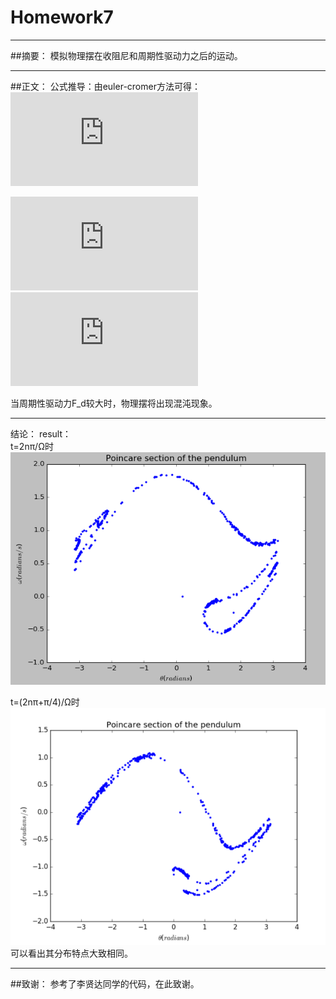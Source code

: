 # Homework7



---

##摘要：
模拟物理摆在收阻尼和周期性驱动力之后的运动。

---
##正文：
公式推导：由euler-cromer方法可得：    
![](http://latex.codecogs.com/gif.latex?%5Comega_%7Bi&plus;1%7D%3D%5Comega_i&plus;%5B-%28g/l%29sin%5Ctheta_i-q%5Comega_i&plus;F_Dsin%28%5COmega_Dt_i%29%5D%5CDelta%20t)    

![](http://latex.codecogs.com/gif.latex?%5Ctheta_%7Bi&plus;1%7D%3D%5Ctheta_i&plus;%5Comega_%7Bi&plus;1%7D%5CDelta%20t)    
![](http://latex.codecogs.com/gif.latex?t_%7Bi&plus;1%7D%3Dt_i%20&plus;%5CDelta%20t)    

当周期性驱动力F_d较大时，物理摆将出现混沌现象。  


---
结论：
result：    
t=2nπ/Ω时    
![](https://github.com/vakie/compuational_physics_N2014301020089/blob/master/01.png) 

t=(2nπ+π/4)/Ω时    
![](https://github.com/vakie/compuational_physics_N2014301020089/blob/master/02.png)    
可以看出其分布特点大致相同。


---
##致谢：
参考了李贤达同学的代码，在此致谢。
